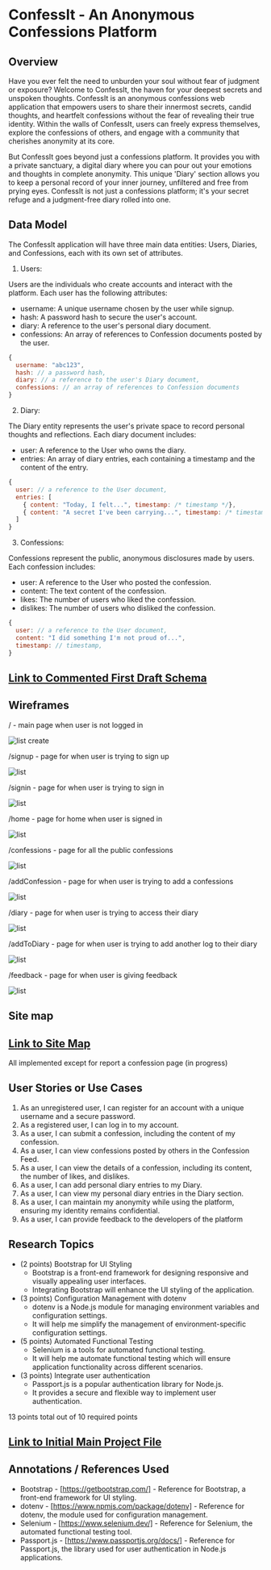 # ConfessIt - An Anonymous Confessions Platform
## Overview

Have you ever felt the need to unburden your soul without fear of judgment or exposure? Welcome to ConfessIt, the haven for your deepest secrets and unspoken thoughts. ConfessIt is an anonymous confessions web application that empowers users to share their innermost secrets, candid thoughts, and heartfelt confessions without the fear of revealing their true identity. Within the walls of ConfessIt, users can freely express themselves, explore the confessions of others, and engage with a community that cherishes anonymity at its core.

But ConfessIt goes beyond just a confessions platform. It provides you with a private sanctuary, a digital diary where you can pour out your emotions and thoughts in complete anonymity. This unique 'Diary' section allows you to keep a personal record of your inner journey, unfiltered and free from prying eyes. ConfessIt is not just a confessions platform; it's your secret refuge and a judgment-free diary rolled into one.
## Data Model

The ConfessIt application will have three main data entities: Users, Diaries, and Confessions, each with its own set of attributes.

1. Users:

Users are the individuals who create accounts and interact with the platform.
Each user has the following attributes:
* username: A unique username chosen by the user while signup.
* hash: A password hash to secure the user's account.
* diary: A reference to the user's personal diary document.
* confessions: An array of references to Confession documents posted by the user.

```javascript
{
  username: "abc123",
  hash: // a password hash,
  diary: // a reference to the user's Diary document,
  confessions: // an array of references to Confession documents
}
```

2. Diary:

The Diary entity represents the user's private space to record personal thoughts and reflections.
Each diary document includes:
* user: A reference to the User who owns the diary.
* entries: An array of diary entries, each containing a timestamp and the content of the entry.

```javascript
{
  user: // a reference to the User document,
  entries: [
    { content: "Today, I felt...", timestamp: /* timestamp */},
    { content: "A secret I've been carrying...", timestamp: /* timestamp */ },
  ]
}
```

3. Confessions:

Confessions represent the public, anonymous disclosures made by users.
Each confession includes:
* user: A reference to the User who posted the confession.
* content: The text content of the confession.
* likes: The number of users who liked the confession.
* dislikes: The number of users who disliked the confession.

```javascript
{
  user: // a reference to the User document,
  content: "I did something I'm not proud of...",
  timestamp: // timestamp,
}
```
## [Link to Commented First Draft Schema](db.mjs) 

## Wireframes
/ - main page when user is not logged in

![list create](documentation/1.png)

/signup - page for when user is trying to sign up

![list](documentation/2.png)

/signin - page for when user is trying to sign in

![list](documentation/3.png)

/home - page for home when user is signed in

![list](documentation/4.png)

/confessions - page for all the public confessions

![list](documentation/5.png)

/addConfession - page for when user is trying to add a confessions

![list](documentation/6.png)

/diary - page for when user is trying to access their diary

![list](documentation/7.png)

/addToDiary - page for when user is trying to add another log to their diary

![list](documentation/8.png)

/feedback - page for when user is giving feedback

![list](documentation/9.png)

## Site map
## [Link to Site Map](documentation/site_map.png) 
All implemented except for report a confession page (in progress)

## User Stories or Use Cases

1. As an unregistered user, I can register for an account with a unique username and a secure password.
2. As a registered user, I can log in to my account.
3. As a user, I can submit a confession, including the content of my confession.
4. As a user, I can view confessions posted by others in the Confession Feed.
5. As a user, I can view the details of a confession, including its content, the number of likes, and dislikes.
6. As a user, I can add personal diary entries to my Diary.
7. As a user, I can view my personal diary entries in the Diary section.
8. As a user, I can maintain my anonymity while using the platform, ensuring my identity remains confidential.
9. As a user, I can provide feedback to the developers of the platform

## Research Topics

* (2 points) Bootstrap for UI Styling
    * Bootstrap is a front-end framework for designing responsive and visually appealing user interfaces.
    * Integrating Bootstrap will enhance the UI styling of the application.
* (3 points) Configuration Management with dotenv
  * dotenv is a Node.js module for managing environment variables and configuration settings.
  * It will help me simplify the management of environment-specific configuration settings.
* (5 points) Automated Functional Testing
  * Selenium is a tools for automated functional testing.
  * It will help me automate functional testing which will ensure application functionality across different scenarios.
* (3 points) Integrate user authentication
  * Passport.js is a popular authentication library for Node.js.
  * It provides a secure and flexible way to implement user authentication.

13 points total out of 10 required points


## [Link to Initial Main Project File](app.mjs) 

## Annotations / References Used

* Bootstrap - [https://getbootstrap.com/] - Reference for Bootstrap, a front-end framework for UI styling.
* dotenv - [https://www.npmjs.com/package/dotenv] - Reference for dotenv, the module used for configuration management.
* Selenium - [https://www.selenium.dev/] - Reference for Selenium, the automated functional testing tool.
* Passport.js - [https://www.passportjs.org/docs/] - Reference for Passport.js, the library used for user authentication in Node.js applications.